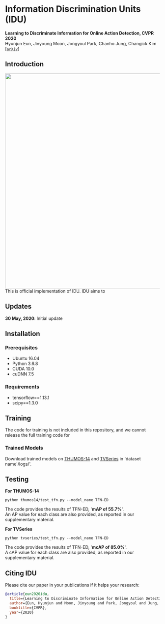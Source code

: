 # Information Discrimination Units (IDU)
**Learning to Discriminate Information for Online Action Detection, CVPR 2020**  
Hyunjun Eun, Jinyoung Moon, Jongyoul Park, Chanho Jung, Changick Kim  
[[`arXiv`](https://arxiv.org/abs/1912.04461)]

## Introduction
<div align="center">
  <img src="https://drive.google.com/file/d/1Mnkq2Mj0VeQvdEcxd-OQkFRFJ_rtk1E1" width="700px" />
</div>
This is official implementation of IDU. IDU aims to 

## Updates
**30 May, 2020**: Initial update

## Installation

### Prerequisites
- Ubuntu 16.04  
- Python 3.6.8   
- CUDA 10.0  
- cuDNN 7.5

### Requirements
- tensorflow==1.13.1  
- scipy==1.3.0  

## Training
The code for training is not included in this repository, and we cannot release the full training code for

### Trained Models
Download trained models on [THUMOS-14](https://drive.google.com/uc?export=download&confirm=8b-Z&id=1DUpOzbLG-8ptpPVJrzsRiKFRIaO1FBcs) and [TVSeries](https://drive.google.com/uc?export=download&confirm=A33G&id=1zJ7EfhQg91XVrV9ryjvmcoyQDEl3U_Fn) in 'dataset name'/logs/'.

## Testing

__For THUMOS-14__  
```
python thumos14/test_tfn.py --model_name TFN-ED
```
The code provides the results of TFN-ED, '__mAP of 55.7%__'.  
An AP value for each class are also provided, as reported in our supplementary material.

__For TVSeries__  
```
python tvseries/test_tfn.py --model_name TFN-ED
```
The code provides the results of TFN-ED, '__mcAP of 85.0%__'.  
A cAP value for each class are also provided, as reported in our supplementary material.

## Citing IDU
Please cite our paper in your publications if it helps your research:

```BibTeX
@article{eun2020idu,
  title={Learning to Discriminate Information for Online Action Detection},
  author={Eun, Hyunjun and Moon, Jinyoung and Park, Jongyoul and Jung, Chanho and Kim, Changick},
  booktitle={CVPR},
  year={2020}
} 
```
